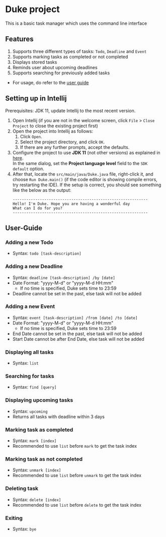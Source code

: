 # Duke project

This is a basic task manager which uses the command line interface

## Features

1. Supports three different types of tasks: `Todo`, `Deadline` and `Event`
2. Supports marking tasks as completed or not completed
3. Displays stored tasks
4. Reminds user about upcoming deadlines
5. Supports searching for previously added tasks

- For usage, do refer to the [user guide](#User-Guide)

## Setting up in Intellij

Prerequisites: JDK 11, update Intellij to the most recent version.

1. Open Intellij (if you are not in the welcome screen, click `File` > `Close Project` to close the existing project first)
2. Open the project into Intellij as follows:
   1. Click `Open`.
   2. Select the project directory, and click `OK`.
   3. If there are any further prompts, accept the defaults.
3. Configure the project to use **JDK 11** (not other versions) as explained in [here](https://www.jetbrains.com/help/idea/sdk.html#set-up-jdk).<br>
   In the same dialog, set the **Project language level** field to the `SDK default` option.
4. After that, locate the `src/main/java/Duke.java` file, right-click it, and choose `Run Duke.main()` (if the code editor is showing compile errors, try restarting the IDE). If the setup is correct, you should see something like the below as the output:
   ```
   ------------------------------------------------------------
   Hello! I'm Duke. Hope you are having a wonderful day
   What can I do for you?
   ------------------------------------------------------------
   ```

## User-Guide

### Adding a new Todo
- Syntax: `todo [task-description]`

### Adding a new Deadline
- Syntax: `deadline [task-description] /by [date]`
- Date Format: "yyyy-M-d" or "yyyy-M-d HH:mm"
   - If no time is specified, Duke sets time to 23:59
- Deadline cannot be set in the past, else task will not be added

### Adding a new Event
- Syntax: `event [task-description] /from [date] /to [date]`
- Date Format: "yyyy-M-d" or "yyyy-M-d HH:mm"
   - If no time is specified, Duke sets time to 23:59
- End Date cannot be set in the past, else task will not be added
- Start Date cannot be after End Date, else task will not be added

### Displaying all tasks
- Syntax: `list`

### Searching for tasks
- Syntax: `find [query]`

### Displaying upcoming tasks
- Syntax: `upcoming`
- Returns all tasks with deadline within 3 days

### Marking task as completed
- Syntax: `mark [index]`
- Recommended to use `list` before `mark` to get the task index

### Marking task as not completed
- Syntax: `unmark [index]`
- Recommended to use `list` before `unmark` to get the task index

### Deleting task
- Syntax: `delete [index]`
- Recommended to use `list` before `delete` to get the task index

### Exiting
- Syntax: `bye`